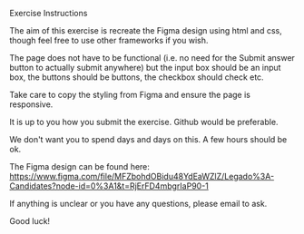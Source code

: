 Exercise Instructions

The aim of this exercise is recreate the Figma design using html and css, though feel free to use other frameworks if you wish.

The page does not have to be functional (i.e. no need for the Submit answer button to actually submit anywhere) but the input box should be an input box, the buttons should be buttons, the checkbox should check etc.

Take care to copy the styling from Figma and ensure the page is responsive.

It is up to you how you submit the exercise. Github would be preferable. 

We don't want you to spend days and days on this. A few hours should be ok.

The Figma design can be found here: https://www.figma.com/file/MFZbohdOBidu48YdEaWZlZ/Legado%3A-Candidates?node-id=0%3A1&t=RjErFD4mbgrIaP90-1

If anything is unclear or you have any questions, please email to ask.

Good luck!

